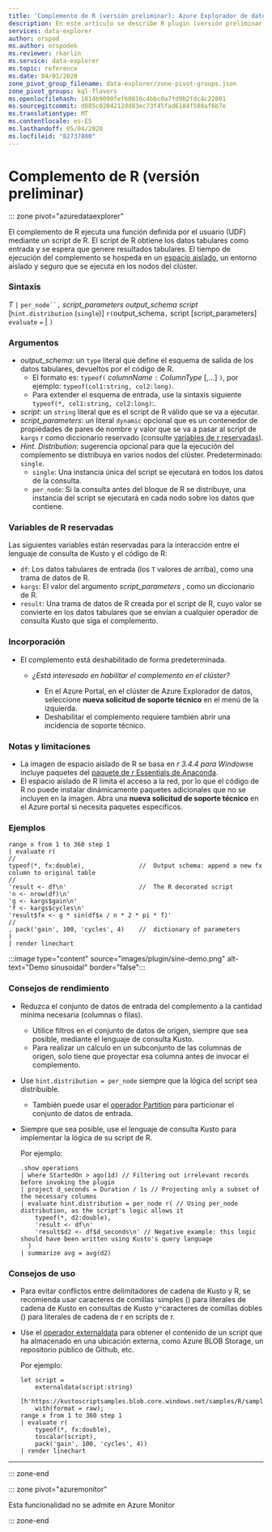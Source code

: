 ```yaml
---
title: 'Complemento de R (versión preliminar): Azure Explorador de datos | Microsoft Docs'
description: En este artículo se describe R plugin (versión preliminar) en Azure Explorador de datos.
services: data-explorer
author: orspod
ms.author: orspodek
ms.reviewer: rkarlin
ms.service: data-explorer
ms.topic: reference
ms.date: 04/01/2020
zone_pivot_group_filename: data-explorer/zone-pivot-groups.json
zone_pivot_groups: kql-flavors
ms.openlocfilehash: 1014b9090fef60816c4bbc0a7fd9b2fdc4c22801
ms.sourcegitcommit: d885c0204212dd83ec73f45fad6184f580af6b7e
ms.translationtype: MT
ms.contentlocale: es-ES
ms.lasthandoff: 05/04/2020
ms.locfileid: "82737800"
---
```

# <a name="r-plugin-preview"></a>Complemento de R (versión preliminar)

::: zone pivot="azuredataexplorer"

El complemento de R ejecuta una función definida por el usuario (UDF) mediante un script de R. El script de R obtiene los datos tabulares como entrada y se espera que genere resultados tabulares.
El tiempo de ejecución del complemento se hospeda en un [espacio aislado](../concepts/sandboxes.md), un entorno aislado y seguro que se ejecuta en los nodos del clúster.

### <a name="syntax"></a>Sintaxis

*T* `|` `per_node``,` *script_parameters* *output_schema* *script* [`hint.distribution` (`single`)] `r(`output_schema`,` script [script_parameters] `evaluate` `=`  | `)`


### <a name="arguments"></a>Argumentos

* *output_schema*: un `type` literal que define el esquema de salida de los datos tabulares, devueltos por el código de R.
    * El formato es: `typeof(` *columnName* `:` *ColumnType* [,...] `)`, por ejemplo: `typeof(col1:string, col2:long)`.
    * Para extender el esquema de entrada, use la sintaxis siguiente `typeof(*, col1:string, col2:long)`:.
* *script*: un `string` literal que es el script de R válido que se va a ejecutar.
* *script_parameters*: un literal `dynamic` opcional que es un contenedor de propiedades de pares de nombre y valor que se va a pasar al script de `kargs` r como diccionario reservado (consulte [variables de r reservadas](#reserved-r-variables)).
* *Hint. Distribution*: sugerencia opcional para que la ejecución del complemento se distribuya en varios nodos del clúster.
   Predeterminado: `single`.
    * `single`: Una instancia única del script se ejecutará en todos los datos de la consulta.
    * `per_node`: Si la consulta antes del bloque de R se distribuye, una instancia del script se ejecutará en cada nodo sobre los datos que contiene.


### <a name="reserved-r-variables"></a>Variables de R reservadas

Las siguientes variables están reservadas para la interacción entre el lenguaje de consulta de Kusto y el código de R:

* `df`: Los datos tabulares de entrada (los `T` valores de arriba), como una trama de datos de R.
* `kargs`: El valor del argumento *script_parameters* , como un diccionario de R.
* `result`: Una trama de datos de R creada por el script de R, cuyo valor se convierte en los datos tabulares que se envían a cualquier operador de consulta Kusto que siga el complemento.

### <a name="onboarding"></a>Incorporación


* El complemento está deshabilitado de forma predeterminada.
    * *¿Está interesado en habilitar el complemento en el clúster?*
        
        * En el Azure Portal, en el clúster de Azure Explorador de datos, seleccione **nueva solicitud de soporte técnico** en el menú de la izquierda.
        * Deshabilitar el complemento requiere también abrir una incidencia de soporte técnico.

### <a name="notes-and-limitations"></a>Notas y limitaciones

* La imagen de espacio aislado de R se basa en *r 3.4.4 para Windows*e incluye paquetes del [paquete de r Essentials de Anaconda](https://docs.anaconda.com/anaconda/packages/r-language-pkg-docs/).
* El espacio aislado de R limita el acceso a la red, por lo que el código de R no puede instalar dinámicamente paquetes adicionales que no se incluyen en la imagen. Abra una **nueva solicitud de soporte técnico** en el Azure portal si necesita paquetes específicos.


### <a name="examples"></a>Ejemplos

```kusto
range x from 1 to 360 step 1
| evaluate r(
//
typeof(*, fx:double),               //  Output schema: append a new fx column to original table 
//
'result <- df\n'                    //  The R decorated script
'n <- nrow(df)\n'
'g <- kargs$gain\n'
'f <- kargs$cycles\n'
'result$fx <- g * sin(df$x / n * 2 * pi * f)'
//
, pack('gain', 100, 'cycles', 4)    //  dictionary of parameters
)
| render linechart 
```

:::image type="content" source="images/plugin/sine-demo.png" alt-text="Demo sinusoidal" border="false":::

### <a name="performance-tips"></a>Consejos de rendimiento

* Reduzca el conjunto de datos de entrada del complemento a la cantidad mínima necesaria (columnas o filas).
    * Utilice filtros en el conjunto de datos de origen, siempre que sea posible, mediante el lenguaje de consulta Kusto.
    * Para realizar un cálculo en un subconjunto de las columnas de origen, solo tiene que proyectar esa columna antes de invocar el complemento.
* Use `hint.distribution = per_node` siempre que la lógica del script sea distribuible.
    * También puede usar el [operador Partition](partitionoperator.md) para particionar el conjunto de datos de entrada.
* Siempre que sea posible, use el lenguaje de consulta Kusto para implementar la lógica de su script de R.

    Por ejemplo:

    ```kusto    
    .show operations
    | where StartedOn > ago(1d) // Filtering out irrelevant records before invoking the plugin
    | project d_seconds = Duration / 1s // Projecting only a subset of the necessary columns
    | evaluate hint.distribution = per_node r( // Using per_node distribution, as the script's logic allows it
        typeof(*, d2:double),
        'result <- df\n'
        'result$d2 <- df$d_seconds\n' // Negative example: this logic should have been written using Kusto's query language
      )
    | summarize avg = avg(d2)
    ```

### <a name="usage-tips"></a>Consejos de uso

* Para evitar conflictos entre delimitadores de cadena de Kusto y R, se recomienda usar caracteres de comillas`'`simples () para literales de cadena de Kusto en consultas de Kusto y`"`caracteres de comillas dobles () para literales de cadena de r en scripts de r.
* Use el [operador externaldata](externaldata-operator.md) para obtener el contenido de un script que ha almacenado en una ubicación externa, como Azure BLOB Storage, un repositorio público de Github, etc.
  
  Por ejemplo:

    ```kusto    
    let script = 
        externaldata(script:string)
        [h'https://kustoscriptsamples.blob.core.windows.net/samples/R/sample_script.r']
        with(format = raw);
    range x from 1 to 360 step 1
    | evaluate r(
        typeof(*, fx:double),
        toscalar(script), 
        pack('gain', 100, 'cycles', 4))
    | render linechart 
    ```

---

::: zone-end

::: zone pivot="azuremonitor"

Esta funcionalidad no se admite en Azure Monitor

::: zone-end

